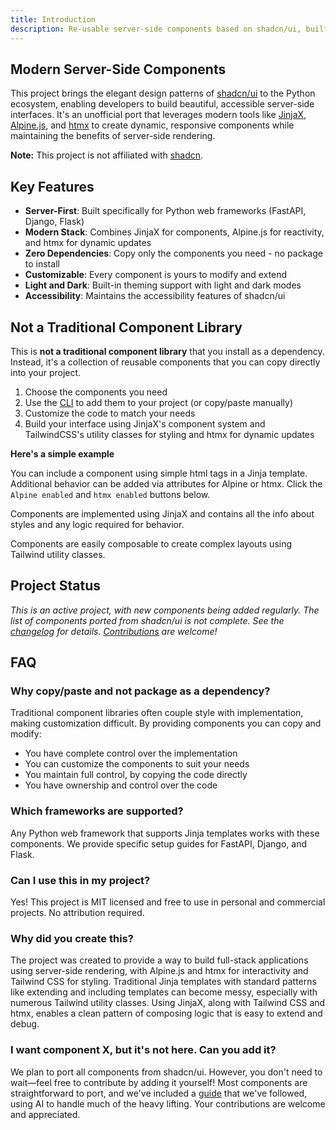 ```yaml
---
title: Introduction
description: Re-usable server-side components based on shadcn/ui, built with JinjaX, Alpine.js, and Tailwind CSS, with support for htmx.
---
```


<Prose>

## Modern Server-Side Components

This project brings the elegant design patterns of [shadcn/ui](https://ui.shadcn.com) to the Python ecosystem, enabling
developers to build beautiful, accessible server-side interfaces. It's an unofficial port that leverages modern tools like
[JinjaX](https://jinjax.scaletti.dev/), [Alpine.js](https://alpinejs.dev/), and [htmx](https://htmx.org/) to create dynamic, responsive components
while maintaining the benefits of server-side rendering.

**Note:** This project is not affiliated with [shadcn](https://twitter.com/shadcn).

## Key Features

- **Server-First**: Built specifically for Python web frameworks (FastAPI, Django, Flask)
- **Modern Stack**: Combines JinjaX for components, Alpine.js for reactivity, and htmx for dynamic updates
- **Zero Dependencies**: Copy only the components you need - no package to install
- **Customizable**: Every component is yours to modify and extend
- **Light and Dark**: Built-in theming support with light and dark modes
- **Accessibility**: Maintains the accessibility features of shadcn/ui

## Not a Traditional Component Library

This is **not a traditional component library** that you install as a dependency. Instead, it's a collection of reusable components that you can copy directly into your project.

1. Choose the components you need
2. Use the [CLI](docs/cli) to add them to your project (or copy/paste manually)
3. Customize the code to match your needs
4. Build your interface using JinjaX's component system and TailwindCSS's utility classes for styling and htmx for dynamic updates

**Here's a simple example**

You can include a component using simple html tags in a Jinja template. 
Additional behavior can be added via attributes for Alpine or htmx. Click the `Alpine enabled` and `htmx enabled` buttons below.   
</Prose>

<TabPreview component="Button" template="examples/button_docs.html"/>
<Prose>

Components are implemented using JinjaX and contains all the info about styles and any logic required for behavior. 
 
</Prose>
<IncludeComponents :components="['Button.jinja']" />
<Prose>
Components are easily composable to create complex layouts using Tailwind utility classes. 
</Prose>

<TabPreview component="Example" template="examples/card.html"/>

<Prose>

## Project Status 

_This is an active project, with new components being added regularly. The list of components ported from shadcn/ui is not complete. See the [changelog](/docs/changelog) for details. [Contributions](/docs/contribution) are welcome!_


## FAQ

### Why copy/paste and not package as a dependency?

Traditional component libraries often couple style with implementation, making customization difficult. By providing
components you can copy and modify:
- You have complete control over the implementation
- You can customize the components to suit your needs
- You maintain full control, by copying the code directly  
- You have ownership and control over the code

### Which frameworks are supported?

Any Python web framework that supports Jinja templates works with these components. We provide specific setup guides for
FastAPI, Django, and Flask.

### Can I use this in my project?

Yes! This project is MIT licensed and free to use in personal and commercial projects. No attribution required.

### Why did you create this?

The project was created to provide a way to build full-stack applications using server-side rendering, with Alpine.js and htmx for interactivity and Tailwind CSS for styling. Traditional Jinja templates with standard patterns like extending and including templates can become messy, especially with numerous Tailwind utility classes. Using JinjaX, along with Tailwind CSS and htmx, enables a clean pattern of composing logic that is easy to extend and debug.

### I want component X, but it's not here. Can you add it?

We plan to port all components from shadcn/ui. However, you don't need to wait—feel free to contribute by adding it yourself! Most components are straightforward to port, and we've included a [guide](/docs/porting-guide) that we've followed, using AI to handle much of the heavy lifting. Your contributions are welcome and appreciated.

</Prose>




